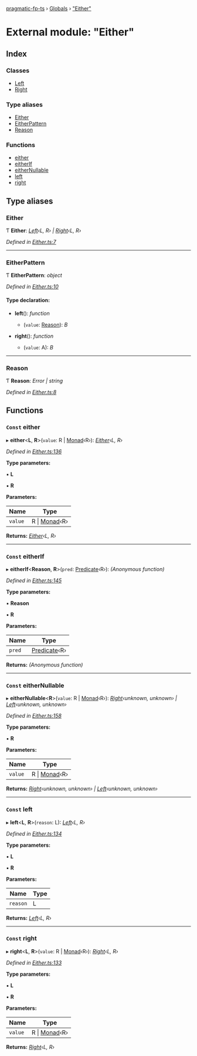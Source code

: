[pragmatic-fp-ts](../README.md) › [Globals](../globals.md) › ["Either"](_either_.md)

# External module: "Either"

## Index

### Classes

* [Left](../classes/_either_.left.md)
* [Right](../classes/_either_.right.md)

### Type aliases

* [Either](_either_.md#either)
* [EitherPattern](_either_.md#eitherpattern)
* [Reason](_either_.md#reason)

### Functions

* [either](_either_.md#const-either)
* [eitherIf](_either_.md#const-eitherif)
* [eitherNullable](_either_.md#const-eithernullable)
* [left](_either_.md#const-left)
* [right](_either_.md#const-right)

## Type aliases

###  Either

Ƭ **Either**: *[Left](../classes/_either_.left.md)‹L, R› | [Right](../classes/_either_.right.md)‹L, R›*

*Defined in [Either.ts:7](https://github.com/hermann-p/pragmatic-fp-ts/blob/351d0ae/src/Either.ts#L7)*

___

###  EitherPattern

Ƭ **EitherPattern**: *object*

*Defined in [Either.ts:10](https://github.com/hermann-p/pragmatic-fp-ts/blob/351d0ae/src/Either.ts#L10)*

#### Type declaration:

* **left**(): *function*

  * (`value`: [Reason](_either_.md#reason)): *B*

* **right**(): *function*

  * (`value`: A): *B*

___

###  Reason

Ƭ **Reason**: *Error | string*

*Defined in [Either.ts:8](https://github.com/hermann-p/pragmatic-fp-ts/blob/351d0ae/src/Either.ts#L8)*

## Functions

### `Const` either

▸ **either**<**L**, **R**>(`value`: R | [Monad](../classes/_monad_.monad.md)‹R›): *[Either](_either_.md#either)‹L, R›*

*Defined in [Either.ts:136](https://github.com/hermann-p/pragmatic-fp-ts/blob/351d0ae/src/Either.ts#L136)*

**Type parameters:**

▪ **L**

▪ **R**

**Parameters:**

Name | Type |
------ | ------ |
`value` | R &#124; [Monad](../classes/_monad_.monad.md)‹R› |

**Returns:** *[Either](_either_.md#either)‹L, R›*

___

### `Const` eitherIf

▸ **eitherIf**<**Reason**, **R**>(`pred`: [Predicate](_types_.md#predicate)‹R›): *(Anonymous function)*

*Defined in [Either.ts:145](https://github.com/hermann-p/pragmatic-fp-ts/blob/351d0ae/src/Either.ts#L145)*

**Type parameters:**

▪ **Reason**

▪ **R**

**Parameters:**

Name | Type |
------ | ------ |
`pred` | [Predicate](_types_.md#predicate)‹R› |

**Returns:** *(Anonymous function)*

___

### `Const` eitherNullable

▸ **eitherNullable**<**R**>(`value`: R | [Monad](../classes/_monad_.monad.md)‹R›): *[Right](../classes/_either_.right.md)‹unknown, unknown› | [Left](../classes/_either_.left.md)‹unknown, unknown›*

*Defined in [Either.ts:158](https://github.com/hermann-p/pragmatic-fp-ts/blob/351d0ae/src/Either.ts#L158)*

**Type parameters:**

▪ **R**

**Parameters:**

Name | Type |
------ | ------ |
`value` | R &#124; [Monad](../classes/_monad_.monad.md)‹R› |

**Returns:** *[Right](../classes/_either_.right.md)‹unknown, unknown› | [Left](../classes/_either_.left.md)‹unknown, unknown›*

___

### `Const` left

▸ **left**<**L**, **R**>(`reason`: L): *[Left](../classes/_either_.left.md)‹L, R›*

*Defined in [Either.ts:134](https://github.com/hermann-p/pragmatic-fp-ts/blob/351d0ae/src/Either.ts#L134)*

**Type parameters:**

▪ **L**

▪ **R**

**Parameters:**

Name | Type |
------ | ------ |
`reason` | L |

**Returns:** *[Left](../classes/_either_.left.md)‹L, R›*

___

### `Const` right

▸ **right**<**L**, **R**>(`value`: R | [Monad](../classes/_monad_.monad.md)‹R›): *[Right](../classes/_either_.right.md)‹L, R›*

*Defined in [Either.ts:133](https://github.com/hermann-p/pragmatic-fp-ts/blob/351d0ae/src/Either.ts#L133)*

**Type parameters:**

▪ **L**

▪ **R**

**Parameters:**

Name | Type |
------ | ------ |
`value` | R &#124; [Monad](../classes/_monad_.monad.md)‹R› |

**Returns:** *[Right](../classes/_either_.right.md)‹L, R›*
